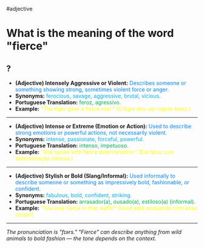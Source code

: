 #adjective

# What is the meaning of the word "fierce"
?
---
* **(Adjective) Intensely Aggressive or Violent:** <span style="color:rgb(0, 132, 255)">Describes someone or something showing strong, sometimes violent force or anger.</span>
* **Synonyms:** <span style="color:rgb(0, 176, 240)">ferocious, savage, aggressive, brutal, vicious.</span>
* **Portuguese Translation:** <span style="color:rgb(0, 176, 80)">feroz, agressivo.</span>
* **Example:** <span style="color:rgb(255, 255, 0)">"The tiger gave a fierce roar." (O tigre deu um rugido feroz.)</span>
---
* **(Adjective) Intense or Extreme (Emotion or Action):** <span style="color:rgb(0, 132, 255)">Used to describe strong emotions or powerful actions, not necessarily violent.</span>
* **Synonyms:** <span style="color:rgb(0, 176, 240)">intense, passionate, forceful, powerful.</span>
* **Portuguese Translation:** <span style="color:rgb(0, 176, 80)">intenso, impetuoso.</span>
* **Example:** <span style="color:rgb(255, 255, 0)">"She spoke with fierce determination." (Ela falou com determinação intensa.)</span>
---
* **(Adjective) Stylish or Bold (Slang/Informal):** <span style="color:rgb(0, 132, 255)">Used informally to describe someone or something as impressively bold, fashionable, or confident.</span>
* **Synonyms:** <span style="color:rgb(0, 176, 240)">fabulous, bold, confident, striking.</span>
* **Portuguese Translation:** <span style="color:rgb(0, 176, 80)">arrasador(a), ousado(a), estiloso(a) (informal).</span>
* **Example:** <span style="color:rgb(255, 255, 0)">"You look fierce in that outfit!" (Você está arrasando com essa roupa!)</span>
---
*The pronunciation is "fɪərs." "Fierce" can describe anything from wild animals to bold fashion — the tone depends on the context.*
<!--SR:!2025-06-13,8,250-->
